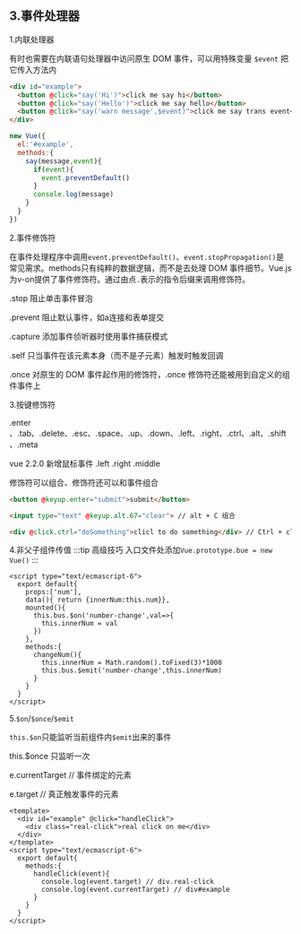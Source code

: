 ## 3.事件处理器

1.内联处理器

有时也需要在内联语句处理器中访问原生 DOM 事件，可以用特殊变量 `$event` 把它传入方法内

```html
<div id="example">
  <button @click="say('Hi')">click me say hi</button>
  <button @click="say('Hello')">click me say hello</button>
  <button @click="say('warn message',$event)">click me say trans event</button>
</div>
```
```js
new Vue({
  el:'#example',
  methods:{
    say(message,event){
      if(event){
        event.preventDefault()
      }
      console.log(message)
    }
  }
})
```

2.事件修饰符

在事件处理程序中调用`event.preventDefault()`、`event.stopPropagation()`是常见需求。methods只有纯粹的数据逻辑，而不是去处理 DOM 事件细节。Vue.js 为v-on提供了事件修饰符。通过由点`.`表示的指令后缀来调用修饰符。

.stop   阻止单击事件冒泡

.prevent 阻止默认事件，如a连接和表单提交

.capture  添加事件侦听器时使用事件捕获模式

.self  只当事件在该元素本身（而不是子元素）触发时触发回调

.once 对原生的 DOM 事件起作用的修饰符，.once 修饰符还能被用到自定义的组件事件上

3.按键修饰符

.enter 、.tab、.delete、.esc、.space、.up、.down、.left、.right、.ctrl、.alt、.shift、.meta

vue 2.2.0 新增鼠标事件 .left .right .middle

修饰符可以组合、修饰符还可以和事件组合
```html
<button @keyup.enter="submit">submit</button>

<input type="text" @keyup.alt.67="clear"> // alt + C 组合

<div @click.ctrl="doSomething">clicl to do something</div> // Ctrl + click
```

4.非父子组件传值
:::tip 高级技巧
入口文件处添加`Vue.prototype.bue = new Vue()`
:::
```vue
<script type="text/ecmascript-6">
  export default{
    props:['num'],
    data(){ return {innerNum:this.num}},
    mounted(){
      this.bus.$on('number-change',val=>{
        this.innerNum = val
      })
    },
    methods:{
      changeNum(){
        this.innerNum = Math.random().toFixed(3)*1000
        this.bus.$emit('number-change',this.innerNum)
      }
    }
  }
</script>
```

5.`$on`/`$once`/`$emit`

`this.$on`只能监听当前组件内`$emit`出来的事件

this.$once 只监听一次

e.currentTarget // 事件绑定的元素

e.target // 真正触发事件的元素
```vue
<template>
  <div id="example" @click="handleClick">
    <div class="real-click">real click on me</div>
  </div>
</template>
<script type="text/ecmascript-6">
  export default{
    methods:{
      handleClick(event){
        console.log(event.target) // div.real-click
        console.log(event.currentTarget) // div#example
      }
    }
  }
</script>
```
